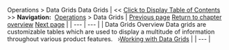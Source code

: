﻿
Operations \> Data Grids
Data Grids
| \<\< [Click to Display Table of Contents](data_grids.md) \>\> **Navigation:**     [Operations](operations-1.md) \> Data Grids | [Previous page](database_operations-1.md) [Return to chapter overview](operations-1.md) [Next page](working_with_data_grids-1.md) |
| --- | --- |
| Data Grids Overview Data grids are customizable tables which are used to display a multitude of information throughout various product features.   ›[Working with Data Grids](working_with_data_grids-1.md) |
| --- |

